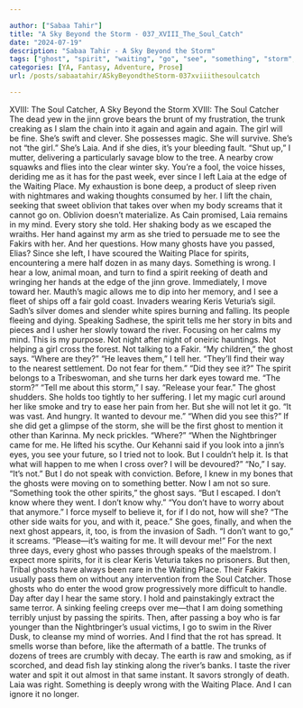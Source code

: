 ```yaml
---

author: ["Sabaa Tahir"]
title: "A Sky Beyond the Storm - 037_XVIII_The_Soul_Catch"
date: "2024-07-19"
description: "Sabaa Tahir - A Sky Beyond the Storm"
tags: ["ghost", "spirit", "waiting", "go", "see", "something", "storm", "laia", "place", "day", "river", "say", "soul", "catcher", "jinni", "magic", "mind", "story", "fakir", "find", "toward", "tell", "xviii", "sky", "dead"]
categories: [YA, Fantasy, Adventure, Prose]
url: /posts/sabaatahir/ASkyBeyondtheStorm-037xviiithesoulcatch

---
```



XVIII: The Soul Catcher, A Sky Beyond the Storm
XVIII: The Soul Catcher
The dead yew in the jinn grove bears the brunt of my frustration, the trunk creaking as I slam the chain into it again and again and again.
The girl will be fine. She’s swift and clever. She possesses magic.
She will survive.
She’s not “the girl.” She’s Laia. And if she dies, it’s your bleeding fault.
“Shut up,” I mutter, delivering a particularly savage blow to the tree. A nearby crow squawks and flies into the clear winter sky.
You’re a fool, the voice hisses, deriding me as it has for the past week, ever since I left Laia at the edge of the Waiting Place.
My exhaustion is bone deep, a product of sleep riven with nightmares and waking thoughts consumed by her. I lift the chain, seeking that sweet oblivion that takes over when my body screams that it cannot go on.
Oblivion doesn’t materialize. As Cain promised, Laia remains in my mind. Every story she told. Her shaking body as we escaped the wraiths. Her hand against my arm as she tried to persuade me to see the Fakirs with her.
And her questions. How many ghosts have you passed, Elias? Since she left, I have scoured the Waiting Place for spirits, encountering a mere half dozen in as many days. Something is wrong.
I hear a low, animal moan, and turn to find a spirit reeking of death and wringing her hands at the edge of the jinn grove. Immediately, I move toward her. Mauth’s magic allows me to dip into her memory, and I see a fleet of ships off a fair gold coast. Invaders wearing Keris Veturia’s sigil. Sadh’s silver domes and slender white spires burning and falling. Its people fleeing and dying.
Speaking Sadhese, the spirit tells me her story in bits and pieces and I usher her slowly toward the river. Focusing on her calms my mind. This is my purpose. Not night after night of oneiric hauntings. Not helping a girl cross the forest. Not talking to a Fakir.
“My children,” the ghost says. “Where are they?”
“He leaves them,” I tell her. “They’ll find their way to the nearest settlement. Do not fear for them.”
“Did they see it?” The spirit belongs to a Tribeswoman, and she turns her dark eyes toward me. “The storm?”
“Tell me about this storm,” I say. “Release your fear.”
The ghost shudders. She holds too tightly to her suffering. I let my magic curl around her like smoke and try to ease her pain from her. But she will not let it go.
“It was vast. And hungry. It wanted to devour me.”
“When did you see this?” If she did get a glimpse of the storm, she will be the first ghost to mention it other than Karinna. My neck prickles. “Where?”
“When the Nightbringer came for me. He lifted his scythe. Our Kehanni said if you look into a jinn’s eyes, you see your future, so I tried not to look. But I couldn’t help it. Is that what will happen to me when I cross over? I will be devoured?”
“No,” I say. “It’s not.” But I do not speak with conviction. Before, I knew in my bones that the ghosts were moving on to something better. Now I am not so sure.
“Something took the other spirits,” the ghost says. “But I escaped. I don’t know where they went. I don’t know why.”
“You don’t have to worry about that anymore.” I force myself to believe it, for if I do not, how will she? “The other side waits for you, and with it, peace.”
She goes, finally, and when the next ghost appears, it, too, is from the invasion of Sadh. “I don’t want to go,” it screams. “Please—it’s waiting for me. It will devour me!”
For the next three days, every ghost who passes through speaks of the maelstrom. I expect more spirits, for it is clear Keris Veturia takes no prisoners. But then, Tribal ghosts have always been rare in the Waiting Place. Their Fakirs usually pass them on without any intervention from the Soul Catcher.
Those ghosts who do enter the wood grow progressively more difficult to handle. Day after day I hear the same story. I hold and painstakingly extract the same terror. A sinking feeling creeps over me—that I am doing something terribly unjust by passing the spirits.
Then, after passing a boy who is far younger than the Nightbringer’s usual victims, I go to swim in the River Dusk, to cleanse my mind of worries.
And I find that the rot has spread.
It smells worse than before, like the aftermath of a battle. The trunks of dozens of trees are crumbly with decay. The earth is raw and smoking, as if scorched, and dead fish lay stinking along the river’s banks. I taste the river water and spit it out almost in that same instant. It savors strongly of death.
Laia was right. Something is deeply wrong with the Waiting Place. And I can ignore it no longer.
